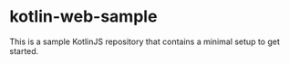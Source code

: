 kotlin-web-sample
=================

This is a sample KotlinJS repository that contains a minimal setup to get started.
